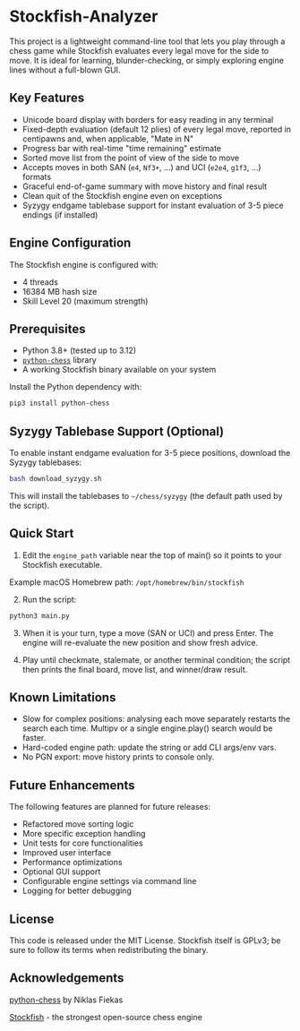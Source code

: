 # Stockfish-Analyzer

This project is a lightweight command-line tool that lets you play through a
chess game while Stockfish evaluates every legal move for the side to move. It
is ideal for learning, blunder-checking, or simply exploring engine lines
without a full-blown GUI.

## Key Features

- Unicode board display with borders for easy reading in any terminal
- Fixed-depth evaluation (default 12 plies) of every legal move, reported in
  centipawns and, when applicable, "Mate in N"
- Progress bar with real-time "time remaining" estimate
- Sorted move list from the point of view of the side to move
- Accepts moves in both SAN (`e4`, `Nf3+`, …) and UCI (`e2e4`, `g1f3`, …)
  formats
- Graceful end-of-game summary with move history and final result
- Clean quit of the Stockfish engine even on exceptions
- Syzygy endgame tablebase support for instant evaluation of 3-5 piece endings
  (if installed)

## Engine Configuration

The Stockfish engine is configured with:
- 4 threads
- 16384 MB hash size
- Skill Level 20 (maximum strength)

## Prerequisites

- Python 3.8+ (tested up to 3.12)
- [`python-chess`](https://pypi.org/project/python-chess/) library
- A working Stockfish binary available on your system

Install the Python dependency with:

```bash
pip3 install python-chess
```

## Syzygy Tablebase Support (Optional)

To enable instant endgame evaluation for 3-5 piece positions, download the
Syzygy tablebases:

```bash
bash download_syzygy.sh
```

This will install the tablebases to `~/chess/syzygy` (the default path used by
the script).

## Quick Start

1. Edit the `engine_path` variable near the top of main() so it points to your
Stockfish executable.

Example macOS Homebrew path: `/opt/homebrew/bin/stockfish`

2. Run the script:

```bash
python3 main.py
```

3. When it is your turn, type a move (SAN or UCI) and press Enter. The engine
will re-evaluate the new position and show fresh advice.

4. Play until checkmate, stalemate, or another terminal condition; the script
then prints the final board, move list, and winner/draw result.

## Known Limitations

- Slow for complex positions: analysing each move separately restarts the
  search each time. Multipv or a single engine.play() search would be faster.
- Hard-coded engine path: update the string or add CLI args/env vars.
- No PGN export: move history prints to console only.

## Future Enhancements

The following features are planned for future releases:

- Refactored move sorting logic
- More specific exception handling
- Unit tests for core functionalities
- Improved user interface
- Performance optimizations
- Optional GUI support
- Configurable engine settings via command line
- Logging for better debugging

## License

This code is released under the MIT License. Stockfish itself is GPLv3; be sure
to follow its terms when redistributing the binary.

## Acknowledgements

[python-chess](https://python-chess.readthedocs.io/en/latest/) by Niklas Fiekas

[Stockfish](https://stockfishchess.org) - the strongest open-source chess engine

